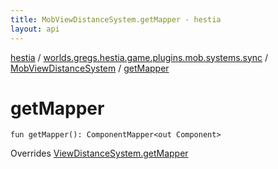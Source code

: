 ```yaml
---
title: MobViewDistanceSystem.getMapper - hestia
layout: api
---
```


<div class='api-docs-breadcrumbs'><a href="../../index.html">hestia</a> / <a href="../index.html">worlds.gregs.hestia.game.plugins.mob.systems.sync</a> / <a href="index.html">MobViewDistanceSystem</a> / <a href="./get-mapper.html">getMapper</a></div>

# getMapper

<div class="signature"><code><span class="keyword">fun </span><span class="identifier">getMapper</span><span class="symbol">(</span><span class="symbol">)</span><span class="symbol">: </span><span class="identifier">ComponentMapper</span><span class="symbol">&lt;</span><span class="keyword">out</span>&nbsp;<span class="identifier">Component</span><span class="symbol">&gt;</span></code></div>

Overrides <a href="../../worlds.gregs.hestia.game.plugins.entity.systems/-view-distance-system/get-mapper.html">ViewDistanceSystem.getMapper</a>

